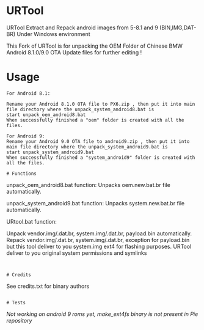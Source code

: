 # URTool
URTool Extract and Repack android images from 5-8.1 and 9 (BIN,IMG,DAT-BR) Under Windows environment

This Fork of URTool is for unpacking the OEM Folder of Chinese BMW Android 8.1.0/9.0 OTA Update files for further editing !


# Usage
```
For Android 8.1:

Rename your Android 8.1.0 OTA file to PX6.zip , then put it into main file directory where the unpack_system_android8.bat is
start unpack_oem_android8.bat
When successfully finished a "oem" folder is created with all the files.

For Android 9:
Rename your Android 9.0 OTA file to android9.zip , then put it into main file directory where the unpack_system_android9.bat is
start unpack_system_android9.bat
When successfully finished a "system_android9" folder is created with all the files.

# Functions
```

unpack_oem_android8.bat function:
Unpacks oem.new.bat.br file automatically.

unpack_system_android9.bat function: 
Unpacks system.new.bat.br file automatically.

URtool.bat function:

Unpack vendor.img/.dat.br, system.img/.dat.br, payload.bin automatically.
Repack vendor.img/.dat.br, system.img/.dat.br,  exception for payload.bin but this tool deliver to you system.img ext4 for flashing purposes.
URTool deliver to you original system permissions and symlinks
```


# Credits
```
See credits.txt for binary authors
```

# Tests
```
*Not working on android 9 roms yet, make_ext4fs binary is not present in Pie repository*
```


